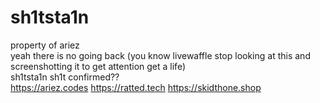 # sh1tsta1n
property of ariez
<br>
yeah there is no going back (you know livewaffle stop looking at this and screenshotting it to get attention get a life)
<br>
sh1tsta1n sh1t confirmed??
<br>
https://ariez.codes
https://ratted.tech
https://skidthone.shop
